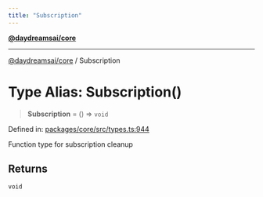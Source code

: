 ```yaml
---
title: "Subscription"
---
```


[**@daydreamsai/core**](./api-reference.md)

***

[@daydreamsai/core](./api-reference.md) / Subscription

# Type Alias: Subscription()

> **Subscription** = () => `void`

Defined in: [packages/core/src/types.ts:944](https://github.com/dojoengine/daydreams/blob/bbf75946e0d6d99fbdde4cebb2f8a4e8926724f1/packages/core/src/types.ts#L944)

Function type for subscription cleanup

## Returns

`void`
